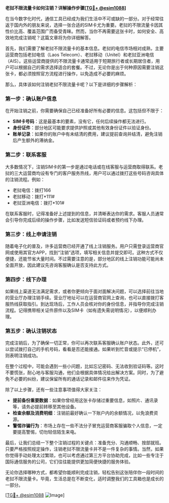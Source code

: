**老挝不限流量卡如何注销？详解操作步骤[[TG💪+ @esim1088](https://t.me/s/esim1088)]**

在当今数字化时代，通信工具已经成为我们生活中不可或缺的一部分。对于经常往返于国内外的朋友来说，选择一张合适的SIM卡尤为重要。老挝的不限流量卡因其性价比高、覆盖范围广而备受青睐。然而，当你不再需要这张卡时，如何安全、高效地完成注销呢？这篇文章将为你详细解答。

首先，我们需要了解老挝不限流量卡的基本信息。老挝的电信市场相对成熟，主要运营商包括老挝电信（Laos Telecom）、老挝移动（Unitel）和老挝亚洲电信（AIS）。这些运营商提供的不限流量卡通常适用于短期旅行者或长期居住者，用户可以根据自己的需求选择适合的套餐。不过，无论你是出于何种原因需要注销这张卡，都必须按照官方流程进行操作，以免造成不必要的麻烦。

那么，具体该如何注销老挝不限流量卡呢？以下是详细的步骤解析：

### **第一步：确认账户信息**
在开始注销之前，你需要确保自己已经准备好所有必要的信息。这包括但不限于：
- **SIM卡号码**：这是最基本的要素，没有它，任何后续操作都无法进行。
- **身份证件**：部分地区可能要求提供护照或其他有效身份证件以验证身份。
- **账单记录**：如果你的账户中有未结清的费用，建议提前查询并结清，避免注销后产生额外的滞纳金。

### **第二步：联系客服**
大多数情况下，注销SIM卡的第一步是通过电话或在线客服与运营商取得联系。老挝的三大运营商均设有专门的客户服务热线，用户可以通过拨打这些号码咨询具体的注销流程。例如：
- 老挝电信：拨打166
- 老挝移动：拨打*111#
- 老挝亚洲电信：拨打*101#

在联系客服时，记得准备好上述提到的信息，并清晰表达你的需求。客服人员通常会引导你完成后续的操作步骤，比如发送短信验证码或者预约线下办理。

### **第三步：线上申请注销**
随着电子化的普及，许多运营商已经开通了线上注销服务。用户只需登录运营商官网或使用其官方APP，找到“注销”选项，填写相关信息并提交即可。这种方式不仅便捷，还能节省大量时间。不过需要注意的是，部分地区的线上注销功能可能尚未全面开放，因此建议先咨询客服确认是否支持此方式。

### **第四步：线下办理**
如果线上渠道无法满足需求，或者你更倾向于面对面解决问题，可以选择前往当地的营业厅办理注销手续。营业厅地址可以在运营商官网上查询，也可以直接拨打客服热线获取指引。到达现场后，工作人员会核对你的身份信息，并指导你完成注销流程。记得携带相关证件原件以及SIM卡（如有遗失需说明情况），以便顺利办理。

### **第五步：确认注销状态**
完成注销后，为了确保一切正常，你可以再次联系客服确认账户状态。此外，还可以尝试拨打自己的手机号码，看看是否还能接通。如果听到忙音或提示“已停机”，则表明注销成功。

在整个过程中，可能会遇到一些小问题，比如忘记密码、无法收到验证码等。这时不要慌张，耐心地与客服沟通，他们会根据具体情况给出解决方案。同时，为了避免不必要的纠纷，建议保留所有的通话记录和邮件往来作为凭证。

除了以上步骤，还有一些注意事项值得大家关注：
- **提前备份重要数据**：如果你曾经用这张卡存储过重要信息，如照片、通讯录等，请务必提前转移至其他设备。
- **检查余额及消费明细**：注销前最好确认一下账户内的余额情况，以免浪费资源。
- **警惕诈骗行为**：市场上存在一些不法分子冒充运营商客服骗取个人信息，一定要提高警惕，切勿轻信陌生来电。

最后，让我们总结一下整个注销过程的关键点：准备充分、沟通顺畅、按部就班。只要严格按照规定操作，注销老挝不限流量卡并不是一件复杂的事情。当然，如果你觉得手动处理太过繁琐，也可以考虑通过第三方平台协助完成，比如一些专注于国际通信服务的公司，它们往往能提供更加简便快捷的服务体验。

无论你选择哪种方式，都希望你能顺利完成注销，轻松告别这张陪伴你一段时间的老挝不限流量卡。毕竟，生活总是在不断变化，适时调整我们的工具箱也是成长的一部分。

[[TG💪+ @esim1088](https://t.me/s/esim1088) ![Image](https://i.postimg.cc/4NQfJmqS/Snipaste-2025-05-13-00-14-12.png)]